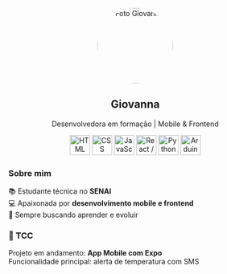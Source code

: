 <p align="center">
  <img src="https://avatars.githubusercontent.com/u/000000?v=4" width="150" style="border-radius: 50%;" alt="Foto Giovanna"/>
</p>

<h2 align="center">Giovanna</h2>
<p align="center">Desenvolvedora em formação | Mobile & Frontend</p>
<p align="center">
  <img src="https://cdn.jsdelivr.net/gh/devicons/devicon/icons/html5/html5-original.svg" width="40" title="HTML" />
  <img src="https://cdn.jsdelivr.net/gh/devicons/devicon/icons/css3/css3-original.svg" width="40" title="CSS" />
  <img src="https://cdn.jsdelivr.net/gh/devicons/devicon/icons/javascript/javascript-original.svg" width="40" title="JavaScript" />
  <img src="https://cdn.jsdelivr.net/gh/devicons/devicon/icons/react/react-original.svg" width="40" title="React / Expo" />
  <img src="https://cdn.jsdelivr.net/gh/devicons/devicon/icons/python/python-original.svg" width="40" title="Python" />
  <img src="https://cdn.jsdelivr.net/gh/devicons/devicon/icons/arduino/arduino-original.svg" width="40" title="Arduino" />
</p>

### Sobre mim
📚 Estudante técnica no **SENAI**  
💻 Apaixonada por **desenvolvimento mobile e frontend**  
🚀 Sempre buscando aprender e evoluir  

### 📱 TCC
Projeto em andamento: **App Mobile com Expo**  
Funcionalidade principal: alerta de temperatura com SMS  




